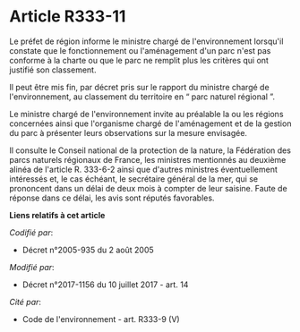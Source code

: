 # Article R333-11

Le préfet de région informe le ministre chargé de l'environnement lorsqu'il constate que le fonctionnement ou l'aménagement
d'un parc n'est pas conforme à la charte ou que le parc ne remplit plus les critères qui ont justifié son classement.

Il peut être mis fin, par décret pris sur le rapport du ministre chargé de l'environnement, au classement du territoire en “
parc naturel régional ”.

Le ministre chargé de l'environnement invite au préalable la ou les régions concernées ainsi que l'organisme chargé de
l'aménagement et de la gestion du parc à présenter leurs observations sur la mesure envisagée.

Il consulte le Conseil national de la protection de la nature, la Fédération des parcs naturels régionaux de France, les
ministres mentionnés au deuxième alinéa de l'article R. 333-6-2 ainsi que d'autres ministres éventuellement intéressés et, le
cas échéant, le secrétaire général de la mer, qui se prononcent dans un délai de deux mois à compter de leur saisine. Faute
de réponse dans ce délai, les avis sont réputés favorables.

**Liens relatifs à cet article**

_Codifié par_:

  - Décret n°2005-935 du 2 août 2005

_Modifié par_:

  - Décret n°2017-1156 du 10 juillet 2017 - art. 14

_Cité par_:

  - Code de l'environnement - art. R333-9 (V)
